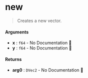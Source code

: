 # new

>  Creates a new vector.

#### Arguments

- **x** : `f64` \- No Documentation 🚧
- **y** : `f64` \- No Documentation 🚧

#### Returns

- **arg0** : `DVec2` \- No Documentation 🚧